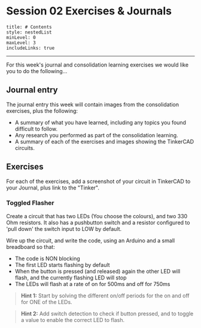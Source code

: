 # Session 02 Exercises & Journals 

```table-of-contents
title: # Contents
style: nestedList
minLevel: 0
maxLevel: 3
includeLinks: true
```

---


For this week's journal and consolidation learning exercises we would like you to do the following...

## Journal entry

The journal entry this week will contain images from the consolidation exercises, plus the following:

- A summary of what you have learned, including any topics you found difficult to follow.
- Any research you performed as part of the consolidation learning.
- A summary of each of the exercises and images showing the TinkerCAD circuits.

## Exercises

For each of the exercises, add a screenshot of your circuit in TinkerCAD to your Journal, plus link to the "Tinker".

### Toggled Flasher

Create a circuit that has two LEDs (You choose the colours), and two 330 Ohm resistors. It also has a pushbutton switch and a resistor configured to 'pull down' the switch input to LOW by default.

Wire up the circuit, and write the code, using an Arduino and a small breadboard so that:

- The code is NON blocking
- The first LED starts flashing by default
- When the button is pressed (and released) again the other LED will flash, and the currently flashing LED will stop
- The LEDs will flash at a rate of on for 500ms and off for 750ms

> **Hint 1:** Start by solving the different on/off periods for the on and off for ONE of the LEDs.

> **Hint 2:** Add switch detection to check if button pressed, and to toggle a value to enable the correct LED to flash.




